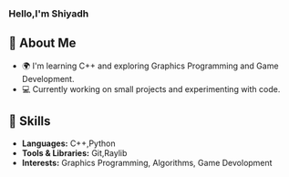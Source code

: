 ### Hello,I'm Shiyadh

## 🌱 About Me

- 🌍 I'm learning C++ and exploring Graphics Programming and Game Development.
- 💻 Currently working on small projects and experimenting with code.

## 🔧 Skills

- **Languages:** C++,Python
- **Tools & Libraries:** Git,Raylib
- **Interests:** Graphics Programming, Algorithms, Game Devolopment

